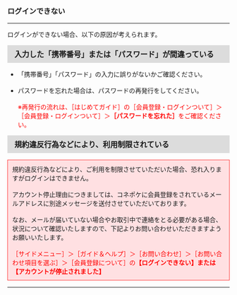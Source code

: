<h3>ログインできない</h3>
<hr>

ログインができない場合、以下の原因が考えられます。

<div style="padding: 7px 15px; margin-top: 15px; margin-bottom: 15px; border: 1px solid #dcdcdc; background-color: #dcdcdc; font-size: 120%">
<strong>入力した「携帯番号」または「パスワード」が間違っている</strong>
</div>

<ul>
<li>「携帯番号」「パスワード」の入力に誤りがないかご確認ください。</li>
<br>
<li>パスワードを忘れた場合は、パスワードの再発行をしてください。<br>
<br>
<font color="#ff0000">※再発行の流れは、［はじめてガイド］の［会員登録・ログインついて］＞［会員登録・ログインついて］＞<strong>［パスワードを忘れた］</strong>をご確認ください。</font></li>
</ul>

<div style="padding: 7px 15px; margin-top: 15px; margin-bottom: 15px; border: 1px solid #dcdcdc; background-color: #dcdcdc; font-size: 120%">
<strong>規約違反行為などにより、利用制限されている</strong>
</div>

<div style="padding: 10px; margin-top: 15px; margin-bottom: 15px; border: 1px solid #ff3333; background-color: #ffe0e2;">
規約違反行為などにより、ご利用を制限させていただいた場合、恐れ入りますがログインはできません。<br>
<br>
アカウント停止理由につきましては、コネポケに会員登録をされているメールアドレスに別途メッセージを送付させていただいております。<br>
<br>
なお、メールが届いていない場合やお取引中で連絡をとる必要がある場合、状況について確認いたしますので、下記よりお問い合わせいただきますようお願いいたします。<br>
<br>
<font color="#ff0000">［サイドメニュー］＞［ガイド＆ヘルプ］＞［お問い合わせ］＞［お問い合わせ項目を選ぶ］＞［会員登録について］の<strong>【ログインできない】または【アカウントが停止されました】</strong></font>
</div>

<hr>